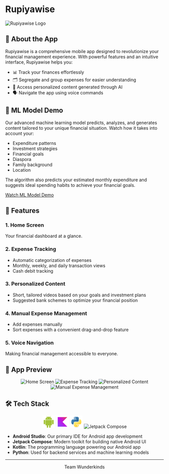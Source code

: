 # Rupiyawise

![Rupiyawise Logo](https://placeholder-image-url.com/rupiyawise-logo.png)

## 📱 About the App

Rupiyawise is a comprehensive mobile app designed to revolutionize your financial management experience. With powerful features and an intuitive interface, Rupiyawise helps you:

- 📊 Track your finances effortlessly
- 🗂️ Segregate and group expenses for easier understanding
- 🤖 Access personalized content generated through AI
- 🗣️ Navigate the app using voice commands

## 🎥 ML Model Demo

Our advanced machine learning model predicts, analyzes, and generates content tailored to your unique financial situation. Watch how it takes into account your:

- Expenditure patterns
- Investment strategies
- Financial goals
- Diaspora
- Family background
- Location

The algorithm also predicts your estimated monthly expenditure and suggests ideal spending habits to achieve your financial goals.

[Watch ML Model Demo](https://github.com/user-attachments/assets/2fb91aa5-7701-48a5-8b69-0fe7c479fddc)

## 🚀 Features

### 1. Home Screen
Your financial dashboard at a glance.

### 2. Expense Tracking
- Automatic categorization of expenses
- Monthly, weekly, and daily transaction views
- Cash debit tracking

### 3. Personalized Content
- Short, tailored videos based on your goals and investment plans
- Suggested bank schemes to optimize your financial position

### 4. Manual Expense Management
- Add expenses manually
- Sort expenses with a convenient drag-and-drop feature

### 5. Voice Navigation
Making financial management accessible to everyone.

## 📸 App Preview

<p align="center">
  <img src="https://github.com/user-attachments/assets/a1e4db20-905e-4248-b5b2-443a3575c018" width="20%" alt="Home Screen" />
  <img src="https://github.com/user-attachments/assets/e70599c5-4c52-4171-a1e8-f0158cda08c1" width="20%" alt="Expense Tracking" /> 
  <img src="https://github.com/user-attachments/assets/a5573fbb-3598-4ef8-b9a5-072b88da4a1b" width="20%" alt="Personalized Content" />
  <img src="https://github.com/user-attachments/assets/1b705fcc-be4c-4748-aa8d-bbcc355f57ca" width="20%" alt="Manual Expense Management" />
</p>

## 🛠️ Tech Stack

<p align="center">
  <img src="https://raw.githubusercontent.com/devicons/devicon/master/icons/android/android-original.svg" alt="Android Studio" width="40" height="40"/>
  <img src="https://raw.githubusercontent.com/devicons/devicon/master/icons/kotlin/kotlin-original.svg" alt="Kotlin" width="40" height="40"/>
  <img src="https://raw.githubusercontent.com/devicons/devicon/master/icons/python/python-original.svg" alt="Python" width="40" height="40"/>
  <img src="https://raw.githubusercontent.com/JetBrains/compose-jb/master/artwork/compose-logo.svg" alt="Jetpack Compose" width="40" height="40"/>
</p>

- **Android Studio**: Our primary IDE for Android app development
- **Jetpack Compose**: Modern toolkit for building native Android UI
- **Kotlin**: The programming language powering our Android app
- **Python**: Used for backend services and machine learning models

---

<p align="center">
  Team Wunderkinds
</p>
